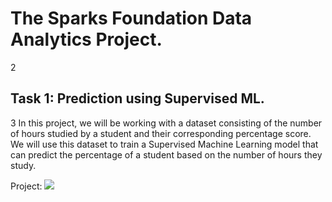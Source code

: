 # The Sparks Foundation Data Analytics Project.
2
## Task 1: Prediction using Supervised ML.
3
In this project, we will be working with a dataset consisting of the number of hours studied by a student and their corresponding percentage score. We will use this dataset to train a Supervised Machine Learning model that can predict the percentage of a student based on the number of hours they study.

Project: ![](https://github.com/SumitxThokar/The-Sparks-Foundation/tree/main/Task%201)
